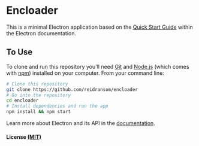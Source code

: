 # Encloader

This is a minimal Electron application based on the [Quick Start Guide](http://electron.atom.io/docs/latest/tutorial/quick-start) within the Electron documentation.

## To Use

To clone and run this repository you'll need [Git](https://git-scm.com) and [Node.js](https://nodejs.org/en/download/) (which comes with [npm](http://npmjs.com)) installed on your computer. From your command line:

```bash
# Clone this repository
git clone https://github.com/reidransom/encloader
# Go into the repository
cd encloader
# Install dependencies and run the app
npm install && npm start
```

Learn more about Electron and its API in the [documentation](http://electron.atom.io/docs/latest).

#### License [(MIT)](LICENSE)
